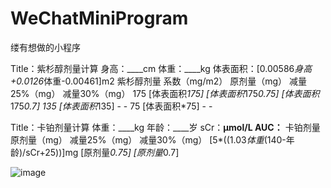 # WeChatMiniProgram

缕有想做的小程序

Title：紫杉醇剂量计算
身高：____cm
体重：____kg
体表面积：[0.00586*身高+0.0126*体重-0.00461]m2
紫杉醇剂量
系数（mg/m2）	原剂量（mg）	减量25%（mg）	减量30%（mg）
175	[体表面积*175]	[体表面积*175*0.75]	[体表面积*175*0.7]
135	[体表面积*135]	-	-
75	[体表面积*75]	-	-


Title：卡铂剂量计算
体重：____kg
年龄：____岁
sCr：____μmol/L
AUC：____
卡铂剂量
原剂量（mg）	减量25%（mg）	减量30%（mg）
[5*((1.03*体重*(140-年龄)/sCr+25))]mg	[原剂量*0.75]	[原剂量*0.7]

![image](https://user-images.githubusercontent.com/31483935/190560118-7f9d7fd7-e97c-4531-82e6-e609d9a46a5c.png)
